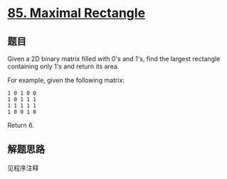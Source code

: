 # [85. Maximal Rectangle](https://leetcode.com/problems/maximal-rectangle/)

## 题目
Given a 2D binary matrix filled with 0's and 1's, find the largest rectangle containing only 1's and return its area.

For example, given the following matrix:
```
1 0 1 0 0
1 0 1 1 1
1 1 1 1 1
1 0 0 1 0
```
Return 6.

## 解题思路

见程序注释
